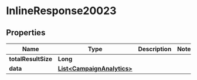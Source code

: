 

# InlineResponse20023

## Properties

Name | Type | Description | Notes
------------ | ------------- | ------------- | -------------
**totalResultSize** | **Long** |  | 
**data** | [**List&lt;CampaignAnalytics&gt;**](CampaignAnalytics.md) |  | 



